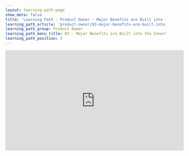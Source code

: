 ```yaml
---
layout: learning-path-page
show_meta: false
title: 'Learning Path - Product Owner - Major Benefits are Built into the InnerSource Process'
learning_path_article: 'product-owner/03-major-benefits-are-built-into-the-innersource-process-article'
learning_path_group: Product Owner
learning_path_menu_title: 03 - Major Benefits are Built into the InnerSource Process
learning_path_position: 3
---
```


<iframe width="560" height="315" src="https://www.youtube.com/embed/CuycPf1DTVQ" frameborder="0" allow="accelerometer; autoplay; encrypted-media; gyroscope; picture-in-picture" allowfullscreen></iframe>
